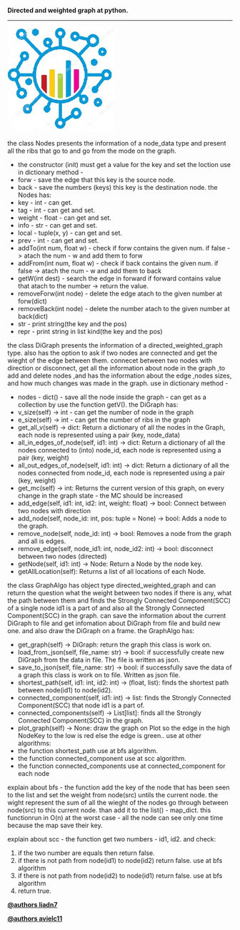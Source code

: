**Directed and weighted graph at python.**

***

![](https://github.com/LIADN7/Directed-and-weighted-graph-on-Py/blob/master/imgs/depositphotos_200527056-stock-illustration-graph-network-logo-icon-design.jpg)

the class Nodes presents the information of a node_data type
and present all the ribs that go to and go from the mode on the graph.
*   the constructor (init) must get a value for the key and set the loction 
use in dictionary method -
*	forw - save the edge that this key is the source node.
*	back - save the numbers (keys) this key is the destination node.
the Nodes has:
*	key - int - can get.
*	tag - int - can get and set.
*	weight - float - can get and set.
*	info - str - can get and set.
*	local - tuple(x, y) - can get and set.
* prev - int - can get and set.
* addTo(int num, float w) - check if forw contains the given num. if false -> atach the num - w and add them to forw 
* addFrom(int num, float w) - check if back contains the given num. if false -> atach the num - w and add them to back 
*	getW(int dest) - search the edge in forward if forward contains value that atach to the number -> return the value.
*	removeForw(int node) - delete the edge atach to the given number at forw(dict)
*	removeBack(int node) - delete the number atach to the given number at back(dict)
* str - print string(the key and the pos)
* repr - print string in list kind(the key and the pos)


the class DiGraph presents the information of a directed_weighted_graph type.
also has the option to ask if two nodes are connected and get the wieght of the edge between them. connecet between two nodes with direction or disconnect,
get all the information about node in the graph ,to add and delete nodes ,and has the information 
about the edge ,nodes sizes, and how much changes was made in the graph.
use in dictionary method -
*	nodes - dict() - save all the node inside the graph - can get as a collection by use the function getV().
the DiGraph has:
*   v_size(self) -> int - can get the number of node in the graph
*   e_size(self) -> int - can get the number of ribs in the graph
*   get_all_v(self) -> dict: Return a dictionary of all the nodes in the Graph, each node is represented using a pair (key, node_data)
*   all_in_edges_of_node(self, id1: int) -> dict: Return a dictionary of all the nodes connected to (into) node_id, each node is represented using a pair (key, weight)
*   all_out_edges_of_node(self, id1: int) -> dict: Return a dictionary of all the nodes connected from node_id, each node is represented using a pair (key, weight)
*   get_mc(self) -> int: Returns the current version of this graph, on every change in the graph state - the MC should be increased
*   add_edge(self, id1: int, id2: int, weight: float) -> bool: Connect between two nodes with direction 
*   add_node(self, node_id: int, pos: tuple = None) -> bool: Adds a node to the graph.
*   remove_node(self, node_id: int) -> bool: Removes a node from the graph and all is edges.
*   remove_edge(self, node_id1: int, node_id2: int) -> bool: disconnect between two nodes (directed)
*   getNode(self, id1: int) -> Node:  Return a Node by the node key.
*   getAllLocation(self): Returns a list of all locations of each Node.


the class GraphAlgo has object type directed_weighted_graph and can return the question what the weight between two nodes if there is
any, what the path between them and finds the Strongly Connected Component(SCC) of a single node id1 is a part of and also all the Strongly Connected Component(SCC) in the graph.
can save the information about the current DiGraph to file and get infomation about DiGraph from file and build new one.
and also draw the DiGraph on a frame.
the GraphAlgo has:
*   get_graph(self) -> DiGraph: return the graph this class is work on. 
*   load_from_json(self, file_name: str) -> bool: if successfully create new DiGraph from the data in file. The file is written as json.
*   save_to_json(self, file_name: str) -> bool: if successfully save the data of a graph this class is work on to file. Written as json file.
*   shortest_path(self, id1: int, id2: int) -> (float, list): finds the shortest path between node(id1) to node(id2).
*   connected_component(self, id1: int) -> list: finds the Strongly Connected Component(SCC) that node id1 is a part of.
*   connected_components(self) -> List[list]:  finds all the Strongly Connected Component(SCC) in the graph.
*   plot_graph(self) -> None: draw the graph on Plot so the edge in the high NodeKey to the low is red else the edge is green..
use at other algorithms:
*   the function shortest_path use at bfs algorithm.
*   the function connected_component use at scc algorithm. 
*   the function connected_components use at connected_component for each node

explain about bfs -
the function add the key of the node that has been seen to the list and set the weight from node(src) untils the current node. the wight represent the sum of all the wieght of the nodes go through between node(src) to this current node. than add it to the list() - map_dict.
this functionrun in O(n) at the worst case - all the node can see only one time because the map save their key.

explain about scc -
the function get two numbers - id1, id2. and check: 
1. if the two number are equals then return false. 
2. if there is not path from node(id1) to node(id2) return false. use at bfs algorithm
3. if there is not path from node(id2) to node(id1) return false. use at bfs algorithm
4. return true.




**[@authors liadn7](https://github.com/liadn7)**

**[@authors avielc11](https://github.com/avielc11)**
